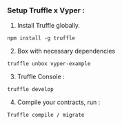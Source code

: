 ### Setup Truffle x Vyper : 


1. Install Truffle globally. 

``` npm install -g truffle ``` 

2. Box with necessary dependencies 

``` truffle unbox vyper-example ```

3. Truffle Console : 

``` truffle develop ```

4. Compile your contracts, run : 

``` Truffle compile / migrate ``` 






